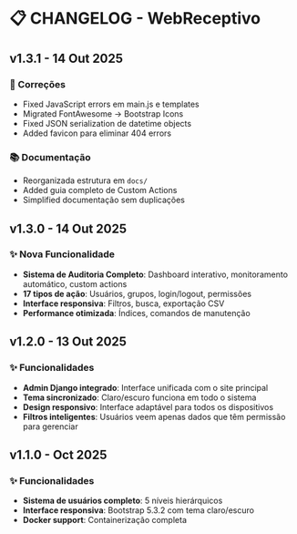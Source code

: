 # 📋 CHANGELOG - WebReceptivo

## v1.3.1 - 14 Out 2025
### 🐛 Correções
- Fixed JavaScript errors em main.js e templates
- Migrated FontAwesome → Bootstrap Icons
- Fixed JSON serialization de datetime objects
- Added favicon para eliminar 404 errors

### 📚 Documentação
- Reorganizada estrutura em `docs/`
- Added guia completo de Custom Actions
- Simplified documentação sem duplicações

## v1.3.0 - 14 Out 2025  
### ✨ Nova Funcionalidade
- **Sistema de Auditoria Completo**: Dashboard interativo, monitoramento automático, custom actions
- **17 tipos de ação**: Usuários, grupos, login/logout, permissões
- **Interface responsiva**: Filtros, busca, exportação CSV
- **Performance otimizada**: Índices, comandos de manutenção

## v1.2.0 - 13 Out 2025
### ✨ Funcionalidades
- **Admin Django integrado**: Interface unificada com o site principal
- **Tema sincronizado**: Claro/escuro funciona em todo o sistema
- **Design responsivo**: Interface adaptável para todos os dispositivos
- **Filtros inteligentes**: Usuários veem apenas dados que têm permissão para gerenciar


## v1.1.0 - Oct 2025
### ✨ Funcionalidades
- **Sistema de usuários completo**: 5 níveis hierárquicos
- **Interface responsiva**: Bootstrap 5.3.2 com tema claro/escuro
- **Docker support**: Containerização completa
